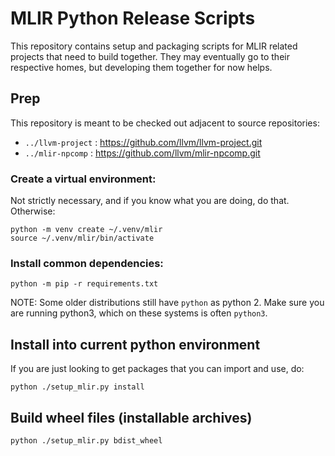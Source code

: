 # MLIR Python Release Scripts

This repository contains setup and packaging scripts for MLIR related
projects that need to build together. They may eventually go to their
respective homes, but developing them together for now helps.

## Prep

This repository is meant to be checked out adjacent to source repositories:

* `../llvm-project` : https://github.com/llvm/llvm-project.git
* `../mlir-npcomp` : https://github.com/llvm/mlir-npcomp.git

### Create a virtual environment:

Not strictly necessary, and if you know what you are doing, do that. Otherwise:

```shell
python -m venv create ~/.venv/mlir
source ~/.venv/mlir/bin/activate
```

### Install common dependencies:

```shell
python -m pip -r requirements.txt
```

NOTE: Some older distributions still have `python` as python 2. Make sure you
are running python3, which on these systems is often `python3`.

## Install into current python environment

If you are just looking to get packages that you can import and use, do:

```shell
python ./setup_mlir.py install
```

## Build wheel files (installable archives)

```shell
python ./setup_mlir.py bdist_wheel
```
